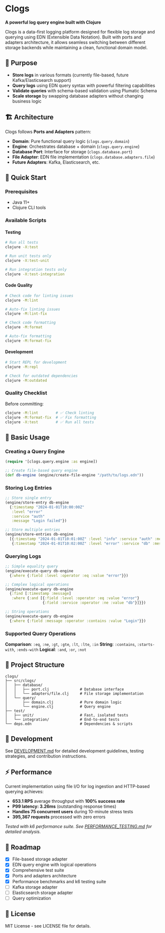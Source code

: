 # Clogs

**A powerful log query engine built with Clojure**

Clogs is a data-first logging platform designed for flexible log storage and querying using EDN (Extensible Data Notation). Built with ports and adapters architecture, it allows seamless switching between different storage backends while maintaining a clean, functional domain model.

## 🎯 **Purpose**

- **Store logs** in various formats (currently file-based, future Kafka/Elasticsearch support)
- **Query logs** using EDN query syntax with powerful filtering capabilities
- **Validate queries** with schema-based validation using Plumatic Schema
- **Scale storage** by swapping database adapters without changing business logic

## 🏗️ **Architecture**

Clogs follows **Ports and Adapters** pattern:

- **Domain**: Pure functional query logic (`clogs.query.domain`)
- **Engine**: Orchestrates database + domain (`clogs.query.engine`)
- **Database Port**: Interface for storage (`clogs.database.port`)
- **File Adapter**: EDN file implementation (`clogs.database.adapters.file`)
- **Future Adapters**: Kafka, Elasticsearch, etc.

## 🚀 **Quick Start**

### Prerequisites
- Java 11+
- Clojure CLI tools

### Available Scripts

#### Testing
```bash
# Run all tests
clojure -X:test

# Run unit tests only
clojure -X:test-unit

# Run integration tests only
clojure -X:test-integration
```

#### Code Quality
```bash
# Check code for linting issues
clojure -M:lint

# Auto-fix linting issues
clojure -M:lint-fix

# Check code formatting
clojure -M:format

# Auto-fix formatting
clojure -M:format-fix
```

#### Development
```bash
# Start REPL for development
clojure -M:repl

# Check for outdated dependencies
clojure -M:outdated
```

### Quality Checklist

Before committing:
```bash
clojure -M:lint        # ✅ Check linting
clojure -M:format-fix  # ✅ Fix formatting
clojure -X:test        # ✅ Run all tests
```

## 📖 **Basic Usage**

### Creating a Query Engine
```clojure
(require '[clogs.query.engine :as engine])

;; Create file-based query engine
(def db-engine (engine/create-file-engine "/path/to/logs.edn"))
```

### Storing Log Entries
```clojure
;; Store single entry
(engine/store-entry db-engine
  {:timestamp "2024-01-01T10:00:00Z"
   :level "error"
   :service "auth"
   :message "Login failed"})

;; Store multiple entries
(engine/store-entries db-engine
  [{:timestamp "2024-01-01T10:01:00Z" :level "info" :service "auth" :message "User logged in"}
   {:timestamp "2024-01-01T10:02:00Z" :level "error" :service "db" :message "Connection timeout"}])
```

### Querying Logs
```clojure
;; Simple equality query
(engine/execute-query db-engine
  {:where {:field :level :operator :eq :value "error"}})

;; Complex logical operations
(engine/execute-query db-engine
  {:find [:timestamp :message]
   :where {:and [{:field :level :operator :eq :value "error"}
                 {:field :service :operator :ne :value "db"}]}})

;; String operations
(engine/execute-query db-engine
  {:where {:field :message :operator :contains :value "Login"}})
```

### Supported Query Operations

**Comparison**: `:eq`, `:ne`, `:gt`, `:gte`, `:lt`, `:lte`, `:in`
**String**: `:contains`, `:starts-with`, `:ends-with`
**Logical**: `:and`, `:or`, `:not`

## 📁 **Project Structure**

```
clogs/
├── src/clogs/
│   ├── database/
│   │   ├── port.clj              # Database interface
│   │   └── adapters/file.clj     # File storage implementation
│   └── query/
│       ├── domain.clj            # Pure domain logic
│       └── engine.clj            # Query engine
├── test/
│   ├── unit/                     # Fast, isolated tests
│   └── integration/              # End-to-end tests
└── deps.edn                      # Dependencies & scripts
```

## 🔧 **Development**

See [DEVELOPMENT.md](./DEVELOPMENT.md) for detailed development guidelines, testing strategies, and contribution instructions.

## ⚡ **Performance**

Current implementation using file I/O for log ingestion and HTTP-based querying achieves:

- **653.1 RPS** average throughput with **100% success rate**
- **P99 latency: 3.26ms** (outstanding response times)
- **Handles 75 concurrent users** during 10-minute stress tests
- **395,367 requests** processed with zero errors

*Tested with k6 performance suite. See [PERFORMANCE_TESTING.md](./PERFORMANCE_TESTING.md) for detailed analysis.*

## 🎯 **Roadmap**

- [x] File-based storage adapter
- [x] EDN query engine with logical operations
- [x] Comprehensive test suite
- [x] Ports and adapters architecture
- [x] Performance benchmarks and k6 testing suite
- [ ] Kafka storage adapter
- [ ] Elasticsearch storage adapter
- [ ] Query optimization

## 📄 **License**

MIT License - see LICENSE file for details.